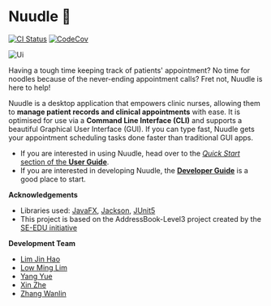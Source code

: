 # Nuudle :ramen:

[![CI Status](https://github.com/AY2021S1-CS2103T-T12-4/tp/workflows/Java%20CI/badge.svg)](https://github.com/AY2021S1-CS2103T-T12-4/tp/actions)
[![CodeCov](https://codecov.io/gh/AY2021S1-CS2103T-T12-4/tp/branch/master/graph/badge.svg)](https://codecov.io/gh/AY2021S1-CS2103T-T12-4/tp)

![Ui](docs/images/Ui.png)

Having a tough time keeping track of patients' appointment? No time for noodles because of the never-ending appointment calls?
Fret not, Nuudle is here to help!

Nuudle is a desktop application that empowers clinic nurses, allowing them to **manage patient records and clinical appointments** with ease.
It is optimised for use via a **Command Line Interface (CLI)** and supports a beautiful Graphical User Interface (GUI).
If you can type fast, Nuudle gets your appointment scheduling tasks done faster than traditional GUI apps.

* If you are interested in using Nuudle, head over to the [_Quick Start_ section of the **User Guide**](https://ay2021s1-cs2103t-t12-4.github.io/tp/UserGuide.html#quick-start).
* If you are interested in developing Nuudle, the [**Developer Guide**](https://ay2021s1-cs2103t-t12-4.github.io/tp/DeveloperGuide.html) is a good place to start.


**Acknowledgements**

* Libraries used: [JavaFX](https://openjfx.io/), [Jackson](https://github.com/FasterXML/jackson), [JUnit5](https://github.com/junit-team/junit5)
* This project is based on the AddressBook-Level3 project created by the [SE-EDU initiative](https://se-education.org)

**Development Team**
- [Lim Jin Hao](http://github.com/jinhao-l)
- [Low Ming Lim](https://github.com/Avalionnet)
- [Yang Yue](https://github.com/YangYue128-helen)
- [Xin Zhe](http://github.com/xz0127)
- [Zhang Wanlin](http://github.com/ZhangWanlin98)

